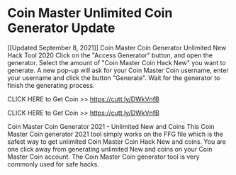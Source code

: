 Coin Master Unlimited Coin Generator Update 
===================================================
[[Updated September 8, 2021]] Coin Master Coin Generator Unlimited New Hack Tool 2020
Click on the "Access Generator" button, and open the generator. Select the amount of "Coin Master Coin Hack New" you want to generate. A new pop-up will ask for your Coin Master Coin username, enter your username and click the button "Generate". Wait for the generator to finish the generating process.

CLICK HERE to Get Coin >> https://cutt.ly/DWkVnfB

CLICK HERE to Get Coin >> https://cutt.ly/DWkVnfB

Coin Master Coin Generator 2021 - Unlimited New and Coins
This Coin Master Coin generator 2021 tool simply works on the FFG file which is the safest way to get unlimited Coin Master Coin Hack New and coins. You are one click away from generating unlimited New and coins on your Coin Master Coin account. The Coin Master Coin generator tool is very commonly used for safe hacks.
